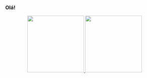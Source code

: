 ### Olá!
<div align="center">
  <a href="https://github.com/wjrcode">
  <img height="180em" src="https://github-readme-stats.vercel.app/api?username=wjrcode&show_icons=true"/>
  <img height="180em" src="https://github-readme-stats.vercel.app/api/top-langs/?username=wjrcode&layout=compact"/>
</div>
